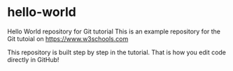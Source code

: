 # hello-world
Hello World repository for Git tutorial
This is an example repository for the Git tutoial on https://www.w3schools.com

This repository is built step by step in the tutorial.
That is how you edit code directly in GitHub!

